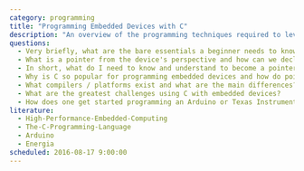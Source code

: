 ```yaml
---
category: programming
title: "Programming Embedded Devices with C"
description: "An overview of the programming techniques required to leverage embedded devices using the C programming language."
questions:
  - Very briefly, what are the bare essentials a beginner needs to know about C?
  - What is a pointer from the device's perspective and how can we declare / work with a pointer?
  - In short, what do I need to know and understand to become a pointer expert?
  - Why is C so popular for programming embedded devices and how do pointers fit in the picture?
  - What compilers / platforms exist and what are the main differences?
  - What are the greatest challenges using C with embedded devices?
  - How does one get started programming an Arduino or Texas Instruments device using the Arduino or Energia platform?
literature:
  - High-Performance-Embedded-Computing
  - The-C-Programming-Language
  - Arduino
  - Energia
scheduled: 2016-08-17 9:00:00
---
```

